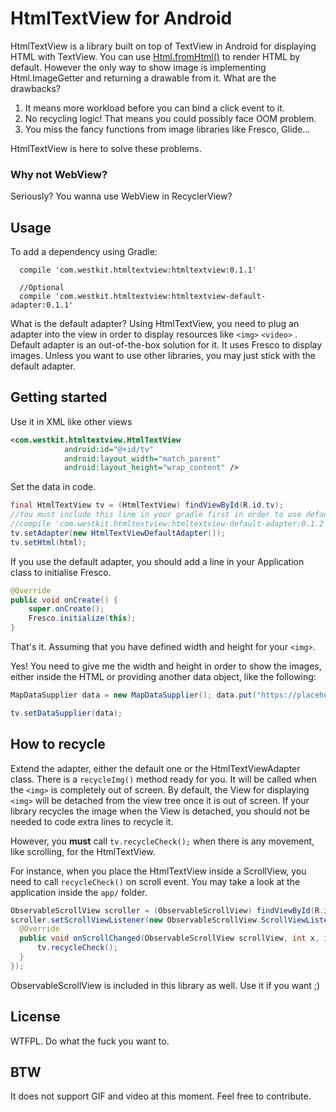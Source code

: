 # HtmlTextView for Android

HtmlTextView is a library built on top of TextView in Android for displaying HTML with TextView. You can use [Html.fromHtml()](https://developer.android.com/reference/android/text/Html.html#fromHtml(java.lang.String)) to render HTML by default. However the only way to show image is implementing Html.ImageGetter and returning a drawable from it. What are the drawbacks?

1. It means more workload before you can bind a click event to it.
2. No recycling logic! That means you could possibly face OOM problem.
3. You miss the fancy functions from image libraries like Fresco, Glide...

HtmlTextView is here to solve these problems.

### Why not WebView?

Seriously? You wanna use WebView in RecyclerView?


## Usage

To add a dependency using Gradle:

```
  compile 'com.westkit.htmltextview:htmltextview:0.1.1'
  
  //Optional
  compile 'com.westkit.htmltextview:htmltextview-default-adapter:0.1.1'
```

What is the default adapter? Using HtmlTextView, you need to plug an adapter into the view in order to display resources like `<img>` `<video>` . Default adapter is an out-of-the-box solution for it. It uses Fresco to display images. Unless you want to use other libraries, you may just stick with the default adapter.

## Getting started

Use it in XML like other views

```xml
<com.westkit.htmltextview.HtmlTextView
            android:id="@+id/tv"
            android:layout_width="match_parent"
            android:layout_height="wrap_content" />
```

Set the data in code.

```java
final HtmlTextView tv = (HtmlTextView) findViewById(R.id.tv);
//You must include this line in your gradle first in order to use default adapter
//compile 'com.westkit.htmltextview:htmltextview-default-adapter:0.1.2'
tv.setAdapter(new HtmlTextViewDefaultAdapter());
tv.setHtml(html);
```

If you use the default adapter, you should add a line in your Application class to initialise Fresco.

```java
@Override
public void onCreate() {
    super.onCreate();
    Fresco.initialize(this);
}
```

That's it. Assuming that you have defined width and height for your `<img>`.

Yes! You need to give me the width and height in order to show the images, either inside the HTML or providing another data object, like the following:

```java
MapDataSupplier data = new MapDataSupplier(); data.put("https://placehold.it/350x150", new ImgData(350, 150));

tv.setDataSupplier(data);
```

## How to recycle

Extend the adapter, either the default one or the HtmlTextViewAdapter class. There is a `recycleImg()` method ready for you. It will be called when the `<img>` is completely out of screen. By default, the View for displaying `<img>` will be detached from the view tree once it is out of screen. If your library recycles the image when the View is detached, you should not be needed to code extra lines to recycle it.

However, you **must** call `tv.recycleCheck();` when there is any movement, like scrolling, for the HtmlTextView.

For instance, when you place the HtmlTextView inside a ScrollView, you need to call `recycleCheck()` on scroll event. You may take a look at the application inside the `app/` folder.

```java
ObservableScrollView scroller = (ObservableScrollView) findViewById(R.id.scroller);
scroller.setScrollViewListener(new ObservableScrollView.ScrollViewListener() {
  @Override
  public void onScrollChanged(ObservableScrollView scrollView, int x, int y, int oldx, int oldy) {
      tv.recycleCheck();
  }
});
```

ObservableScrollView is included in this library as well. Use it if you want ;)

## License

WTFPL. Do what the fuck you want to.

## BTW

It does not support GIF and video at this moment. Feel free to contribute.
